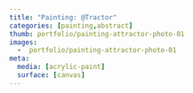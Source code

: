 ```yaml
---
title: "Painting: @Tractor"
categories: [painting,abstract]
thumb: portfolio/painting-attractor-photo-01
images:
  -  portfolio/painting-attractor-photo-01
meta:
  media: [acrylic-paint]
  surface: [canvas]
---
```

